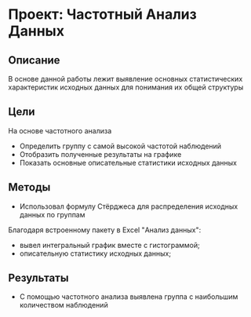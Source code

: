 # Проект: Частотный Анализ Данных
## Описание
В основе данной работы лежит выявление основных статистических характеристик исходных данных для понимания их общей структуры

## Цели
На основе частотного анализа
- Определить группу с самой высокой частотой наблюдений
- Отобразить полученные результаты на графике
- Показать основные описательные статистики исходных данных

## Методы
- Использовал формулу Стёрджеса для распределения исходных данных по группам
  
Благодаря встроенному пакету в Excel "Анализ данных":
- вывел интегральный график вместе с гистограммой;
- описательную статистику исходных данных; 


## Результаты
- С помощью частотного анализа выявлена группа с наибольшим количеством наблюдений

